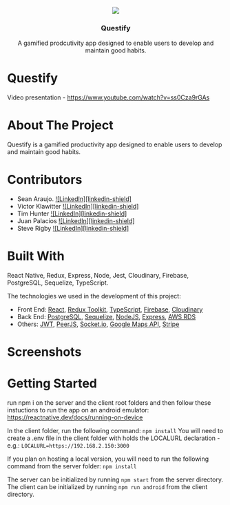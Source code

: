 <p align="center">
<img src="https://media-exp1.licdn.com/dms/image/C4D0BAQFIC6WOWWLvbw/company-logo_200_200/0/1634931014323?e=1643241600&v=beta&t=ApvQZSZ-BdjlQshoRgmOr2Woq1wOK1Gn66Wz_lg5Fec"<br />
  <h3 align="center">Questify</h3>

  <p align="center">
    A gamified prodcutivity app designed to enable users to develop and maintain good habits. <br />

    
  </p>
</p>

# Questify
Video presentation - https://www.youtube.com/watch?v=ss0Cza9rGAs

# About The Project

Questify is a gamified productivity app designed to enable users to develop and maintain good habits.

# Contributors

* Sean Araujo. [![LinkedIn][linkedin-shield]](https://www.linkedin.com/in/sean-araujo1993/)
* Victor Klawitter [![LinkedIn][linkedin-shield]](https://www.linkedin.com/in/victor-klawitter/)
* Tim Hunter [![LinkedIn][linkedin-shield]](https://www.linkedin.com/in/timothyh94/)
* Juan Palacios [![LinkedIn][linkedin-shield]](https://www.linkedin.com/in/juanpalacios92/)
* Steve Rigby [![LinkedIn][linkedin-shield]](https://www.linkedin.com/in/schtvr/)


# Built With

React Native, Redux, Express, Node, Jest, Cloudinary, Firebase, PostgreSQL, Sequelize, TypeScript.

The technologies we used in the development of this project:
* Front End: [React](https://reactnative.dev/), [Redux Toolkit](https://redux-toolkit.js.org/), [TypeScript](https://www.typescriptlang.org/), [Firebase](https://firebase.google.com/), [Cloudinary](https://cloudinary.com/)
* Back End: [PostgreSQL](https://www.postgresql.org/), [Sequelize](https://sequelize.org/), [NodeJS](https://nodejs.org/en/), [Express](http://expressjs.com/), [AWS RDS](https://aws.amazon.com/rds/)
* Others: [JWT](https://jwt.io/), [PeerJS](https://peerjs.com/), [Socket.io](https://socket.io/), [Google Maps API](https://developers.google.com/maps/apis-by-platform), [Stripe](https://stripe.com/docs/api)

# Screenshots

# Getting Started
run npm i on the server and the client root folders and then follow these instuctions to run the app on an android emulator: https://reactnative.dev/docs/running-on-device

In the client folder, run the following command:
```npm install```
You will need to create a .env file in the client folder with holds the LOCALURL declaration - e.g.: ```LOCALURL=https://192.168.2.150:3000```

If you plan on hosting a local version, you will need to run the following command from the server folder:
```npm install```

The server can be initialized by running ```npm start``` from the server directory.
The client can be initialized by running ```npm run android``` from the client directory. 
